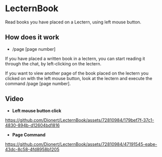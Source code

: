 # LecternBook
Read books you have placed on a Lectern, using left mouse button.


## How does it work
- /page [page number]

If you have placed a written book in a lectern, you can start reading it through the chat, by left-clicking on the lectern. 

If you want to view another page of the book placed on the lectern you clicked on with the left mouse button, look at the lectern and execute the command /page [page number].

## Video

- **Left mouse button click**

https://github.com/Dionert/LecternBook/assets/72810984/179bef7f-37c1-4830-894b-d12604bd1816




- **Page Command**

https://github.com/Dionert/LecternBook/assets/72810984/47191545-eabe-43dc-8c58-4fd8958b1205
